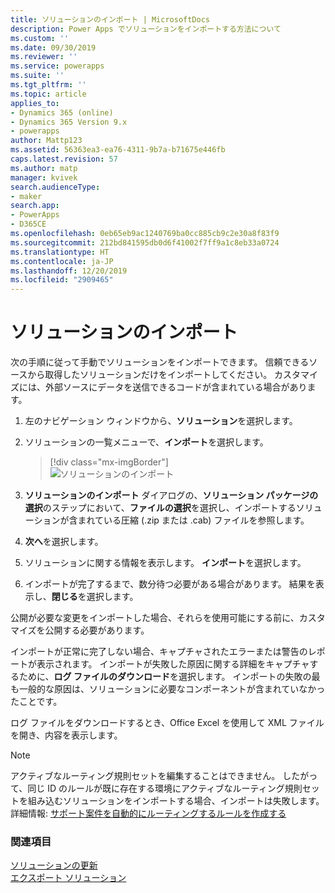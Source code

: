```yaml
---
title: ソリューションのインポート | MicrosoftDocs
description: Power Apps でソリューションをインポートする方法について
ms.custom: ''
ms.date: 09/30/2019
ms.reviewer: ''
ms.service: powerapps
ms.suite: ''
ms.tgt_pltfrm: ''
ms.topic: article
applies_to:
- Dynamics 365 (online)
- Dynamics 365 Version 9.x
- powerapps
author: Mattp123
ms.assetid: 56363ea3-ea76-4311-9b7a-b71675e446fb
caps.latest.revision: 57
ms.author: matp
manager: kvivek
search.audienceType:
- maker
search.app:
- PowerApps
- D365CE
ms.openlocfilehash: 0eb65eb9ac1240769ba0cc885cb9c2e30a8f83f9
ms.sourcegitcommit: 212bd841595db0d6f41002f7ff9a1c8eb33a0724
ms.translationtype: HT
ms.contentlocale: ja-JP
ms.lasthandoff: 12/20/2019
ms.locfileid: "2909465"
---
```

# <a name="import-solutions"></a>ソリューションのインポート 

 次の手順に従って手動でソリューションをインポートできます。 信頼できるソースから取得したソリューションだけをインポートしてください。 カスタマイズには、外部ソースにデータを送信できるコードが含まれている場合があります。   
  
1.  左のナビゲーション ウィンドウから、**ソリューション**を選択します。  
  
2.  ソリューションの一覧メニューで、**インポート**を選択します。  

    > [!div class="mx-imgBorder"]  
    > ![ソリューションのインポート](media/solution-import.png "ソリューションのインポート") 
  
3.  **ソリューションのインポート** ダイアログの、**ソリューション パッケージの選択**のステップにおいて、**ファイルの選択**を選択し、インポートするソリューションが含まれている圧縮 (.zip または .cab) ファイルを参照します。 
  
4.  **次へ**を選択します。  
  
5.  ソリューションに関する情報を表示します。 **インポート**を選択します。  
  
6. インポートが完了するまで、数分待つ必要がある場合があります。 結果を表示し、**閉じる**を選択します。  
  
 公開が必要な変更をインポートした場合、それらを使用可能にする前に、カスタマイズを公開する必要があります。 
  
 インポートが正常に完了しない場合、キャプチャされたエラーまたは警告のレポートが表示されます。 インポートが失敗した原因に関する詳細をキャプチャするために、**ログ ファイルのダウンロード**を選択します。 インポートの失敗の最も一般的な原因は、ソリューションに必要なコンポーネントが含まれていなかったことです。  
  
 ログ ファイルをダウンロードするとき、Office Excel を使用して XML ファイルを開き、内容を表示します。  
  
> [!NOTE]
>  アクティブなルーティング規則セットを編集することはできません。 したがって、同じ ID のルールが既に存在する環境にアクティブなルーティング規則セットを組み込むソリューションをインポートする場合、インポートは失敗します。 詳細情報: [サポート案件を自動的にルーティングするルールを作成する](https://docs.microsoft.com/dynamics365/customer-engagement/customer-service/create-rules-automatically-route-cases)  
  
<a name="BKMK_UpdateSolutions"></a>   

### <a name="see-also"></a>関連項目
[ソリューションの更新](update-solutions.md) <br />
[エクスポート ソリューション](export-solutions.md)

